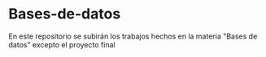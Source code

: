 # Bases-de-datos
En este repositorio se subirán los trabajos hechos en la materia "Bases de datos" excepto el proyecto final
